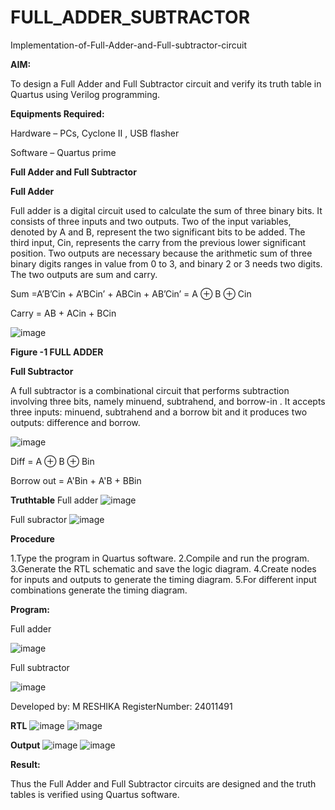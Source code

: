 # FULL_ADDER_SUBTRACTOR

Implementation-of-Full-Adder-and-Full-subtractor-circuit

**AIM:**

To design a Full Adder and Full Subtractor circuit and verify its truth table in Quartus using Verilog programming.

**Equipments Required:**

Hardware – PCs, Cyclone II , USB flasher

Software – Quartus prime

**Full Adder and Full Subtractor**

**Full Adder**

Full adder is a digital circuit used to calculate the sum of three binary bits. It consists of three inputs and two outputs. Two of the input variables, denoted by A and B, represent the two significant bits to be added. The third input, Cin, represents the carry from the previous lower significant position. Two outputs are necessary because the arithmetic sum of three binary digits ranges in value from 0 to 3, and binary 2 or 3 needs two digits. The two outputs are sum and carry.

Sum =A’B’Cin + A’BCin’ + ABCin + AB’Cin’ = A ⊕ B ⊕ Cin 

Carry = AB + ACin + BCin

![image](https://github.com/naavaneetha/FULL_ADDER_SUBTRACTOR/assets/154305477/0f30ba51-5ffb-4198-845f-18e054f675e7)

**Figure -1 FULL ADDER**

**Full Subtractor**

A full subtractor is a combinational circuit that performs subtraction involving three bits, namely minuend, subtrahend, and borrow-in . It accepts three inputs: minuend, subtrahend and a borrow bit and it produces two outputs: difference and borrow.

![image](https://github.com/naavaneetha/FULL_ADDER_SUBTRACTOR/assets/154305477/02b24f51-ab51-4304-9ad6-7b81ffc1ead5)

Diff = A ⊕ B ⊕ Bin 

Borrow out = A'Bin + A'B + BBin

**Truthtable**
Full adder 
 ![image](https://github.com/user-attachments/assets/2341ea64-5e8d-426c-9e0b-b18496560b12)

Full subractor
![image](https://github.com/user-attachments/assets/9fd6d5c7-01a6-4af5-b1b8-aa95a425f230)

**Procedure**

1.Type the program in Quartus software.
2.Compile and run the program.
3.Generate the RTL schematic and save the logic diagram.
4.Create nodes for inputs and outputs to generate the timing diagram.
5.For different input combinations generate the timing diagram.


**Program:**

 Full adder
 
 ![image](https://github.com/user-attachments/assets/982a5aef-b7e8-4932-b61a-4a1293915f6d)


 Full subtractor

 ![image](https://github.com/user-attachments/assets/01b1c045-5ccf-4e52-95e9-f5fd9552d1ad)


Developed by: M RESHIKA RegisterNumber: 24011491

**RTL**
![image](https://github.com/user-attachments/assets/f6475ed7-aa49-4756-bd6d-95d27da0b698)
![image](https://github.com/user-attachments/assets/b19d4a13-73b2-41c8-a878-36cf1312ab45)

**Output**
![image](https://github.com/user-attachments/assets/56551d20-6b81-44c7-997a-865e91c70619)
![image](https://github.com/user-attachments/assets/614377ba-d5dd-488d-b98e-c3173006581f)



**Result:**

Thus the Full Adder and Full Subtractor circuits are designed and the truth tables is verified using Quartus software.



